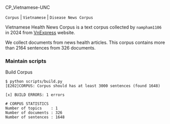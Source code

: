  CP_Vietnamese-UNC

`Corpus` | `Vietnamese` | `Disease News Corpus`

Vietnamese Health News Corpus is a text corpus collected by `nampham1106` in 2024 from [VnExpress](https://vnexpress.net/suc-khoe) website.

We collect documents from news health articles.
This corpus contains more than 2164 sentences from 326 documents.

### Maintain scripts

Build Corpus

```
$ python scripts/build.py
[E202]CORPUS: Corpus should has at least 3000 sentences (found 1648)

[x] BUILD ERRORS: 1 errors

# CORPUS STATISTICS
Number of topics    : 1
Number of documents : 326
Number of sentences : 1648
